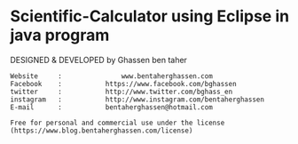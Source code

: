 # Scientific-Calculator using Eclipse in java program

DESIGNED & DEVELOPED  by Ghassen ben taher

	Website 	:   			www.bentaherghassen.com 
	Facebook 	:  			https://www.facebook.com/bghassen
	twitter 	: 			http://www.twitter.com/bghass_en 
	instagram 	: 			http://www.instagram.com/bentaherghassen 
	E-mail 		:			bentaherghassen@hotmail.com

	Free for personal and commercial use under the license (https://www.blog.bentaherghassen.com/license)
